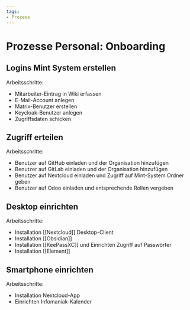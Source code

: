 ```yaml
---
tags:
- Prozess
---
```

# Prozesse Personal: Onboarding

## Logins Mint System erstellen

Arbeitsschritte:
* Mitarbeiter-Eintrag in Wiki erfassen
* E-Mail-Account anlegen
* Matrix-Benutzer erstellen
* Keycloak-Benutzer anlegen
* Zugriffsdaten schicken

## Zugriff erteilen

Arbeitsschritte:
* Benutzer auf GitHub einladen und der Organisation hinzufügen
* Benutzer auf GitLab einladen und der Organisation hinzufügen
* Benutzer auf Nextcloud einladen und Zugriff auf Mint-System Ordner geben
* Benutzer auf Odoo einladen und entsprechende Rollen vergeben

## Desktop einrichten

Arbeitsschritte:
* Installation [[Nextcloud]] Desktop-Client
* Installation [[Obsidian]]
* Installation [[KeePassXC]] und Einrichten Zugriff auf Passwörter
* Installation [[Element]]

## Smartphone einrichten

Arbeitsschritte:
* Installation Nextcloud-App
* Einrichten Infomaniak-Kalender